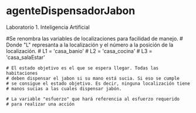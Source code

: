 # agenteDispensadorJabon
Laboratorio 1. Inteligencia Artificial

 #Se renombra las variables de localizaciones para facilidad de manejo.
    # Donde "L" represanta a la localización y el número a la posición de la localización.
    # L1 = 'casa_banio'
    # L2 = 'casa_cocina'
    # L3 = 'casa_salaEstar'

    # El estado objetivo es el que se espera llegar. Todas las habitaciones
    # deben dispensar el jabon si su mano está sucia. Si eso se cumple
    # se consigue el estado objetivo. Es decir, ninguna localización tiene 
    # manos sucias a las cuales dispensar jabón. 
    
    # La variable "esfuerzo" que hará referencia al esfuerzo requerido
    # para realizar una acción
